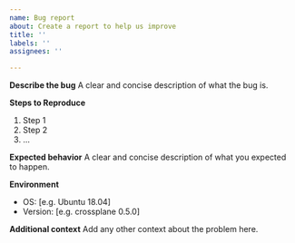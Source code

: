 ```yaml
---
name: Bug report
about: Create a report to help us improve
title: ''
labels: ''
assignees: ''

---
```


**Describe the bug**
A clear and concise description of what the bug is.

**Steps to Reproduce**
1. Step 1
2. Step 2
3. ...

**Expected behavior**
A clear and concise description of what you expected to happen.

**Environment**
 - OS: [e.g. Ubuntu 18.04]
 - Version: [e.g. crossplane 0.5.0]

**Additional context**
Add any other context about the problem here.
